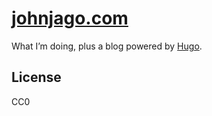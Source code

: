 # [johnjago.com](https://johnjago.com)

What I’m doing, plus a blog powered by [Hugo](https://gohugo.io/).

## License

CC0
